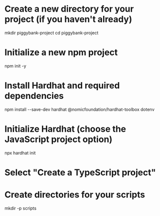 # Create a new directory for your project (if you haven't already)
mkdir piggybank-project
cd piggybank-project

# Initialize a new npm project
npm init -y

# Install Hardhat and required dependencies
npm install --save-dev hardhat @nomicfoundation/hardhat-toolbox dotenv

# Initialize Hardhat (choose the JavaScript project option)
npx hardhat init
# Select "Create a TypeScript project"

# Create directories for your scripts
mkdir -p scripts